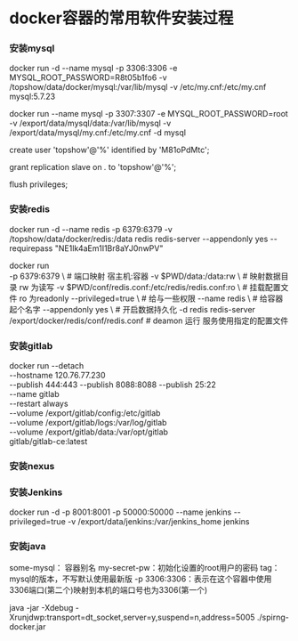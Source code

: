 
# docker容器的常用软件安装过程

### 安装mysql

docker run -d --name mysql -p 3306:3306 -e MYSQL_ROOT_PASSWORD=R8t05b1fo6 -v /topshow/data/docker/mysql:/var/lib/mysql -v /etc/my.cnf:/etc/my.cnf mysql:5.7.23 

docker run --name mysql -p 3307:3307 -e MYSQL_ROOT_PASSWORD=root -v /export/data/mysql/data:/var/lib/mysql -v /export/data/mysql/my.cnf:/etc/my.cnf -d mysql

create user 'topshow'@'%' identified by 'M81oPdMtc';

grant replication slave on *.* to 'topshow'@'%';

flush privileges; 

### 安装redis
docker run -d --name redis -p 6379:6379 -v /topshow/data/docker/redis:/data redis redis-server --appendonly yes --requirepass "NE1Ik4aEm1I1Br8aYJ0nwPV"

docker run \
-p 6379:6379 \ # 端口映射 宿主机:容器
-v $PWD/data:/data:rw \ # 映射数据目录 rw 为读写
-v $PWD/conf/redis.conf:/etc/redis/redis.conf:ro \ # 挂载配置文件 ro 为readonly
--privileged=true \ # 给与一些权限
--name redis \ # 给容器起个名字
--appendonly yes \ # 开启数据持久化
-d redis redis-server /export/docker/redis/conf/redis.conf # deamon 运行 服务使用指定的配置文件

### 安装gitlab
docker run --detach \
    --hostname 120.76.77.230 \
    --publish 444:443 --publish 8088:8088 --publish 25:22 \
    --name gitlab \
    --restart always \
    --volume /export/gitlab/config:/etc/gitlab \
    --volume /export/gitlab/logs:/var/log/gitlab \
    --volume /export/gitlab/data:/var/opt/gitlab \
    gitlab/gitlab-ce:latest


### 安装nexus


### 安装Jenkins

docker run -d -p 8001:8001 -p 50000:50000 --name jenkins --privileged=true  -v /export/data/jenkins:/var/jenkins_home jenkins

### 安装java

some-mysql： 容器别名
my-secret-pw：初始化设置的root用户的密码
tag：mysql的版本，不写默认使用最新版
-p 3306:3306：表示在这个容器中使用3306端口(第二个)映射到本机的端口号也为3306(第一个)

java -jar -Xdebug -Xrunjdwp:transport=dt_socket,server=y,suspend=n,address=5005 ./spirng-docker.jar


